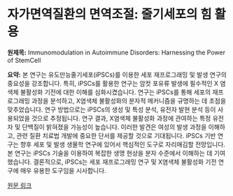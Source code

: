 # 자가면역질환의 면역조절: 줄기세포의 힘 활용

**원제목:** Immunomodulation in Autoimmune Disorders: Harnessing the Power of StemCell

**요약:** 본 연구는 유도만능줄기세포(iPSCs)를 이용한 세포 재프로그래밍 및 발생 연구의 중요성을 강조합니다. 특히, iPSCs를 활용한 연구는 암컷 포유류 발생에 필수적인 X 염색체 불활성화 기전에 대한 이해를 심화시켰습니다.  연구는 iPSCs를 통해 세포의 재프로그래밍 과정을 분석하고,  X염색체 불활성화의 분자적 메커니즘을 규명하는 데 초점을 맞추었습니다.  연구 방법으로는 iPSCs의 생성 및 특성 분석, 유전자 발현 분석 등이 사용되었을 것으로 추정됩니다.  연구 결과,  X염색체 불활성화 과정에 관여하는 특정 유전자 및 단백질이 밝혀졌을 가능성이 높습니다. 이러한 발견은 여성의 발생 과정을 이해하고, 관련 질환 치료법 개발에 중요한 단서를 제공할 것으로 기대됩니다.  iPSCs 기반 연구는 향후 세포 및 발생 생물학 연구에 있어서 핵심적인 도구로 자리매김할 전망입니다.  본 연구는 iPSCs 기술을 이용하여 복잡한 생명 현상을 분자 수준에서 이해하는 데 기여했습니다.  결론적으로, iPSCs는 세포 재프로그래밍 연구 및 X염색체 불활성화 기전 연구에 매우 유용한 도구임을 시사합니다.

[원문 링크](https://onlinelibrary.wiley.com/doi/abs/10.1002/9781394313785.ch9)
